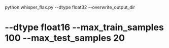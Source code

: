 python whisper_flax.py --dtype float32 --overwrite_output_dir
# --dtype float16 --max_train_samples 100 --max_test_samples 20

